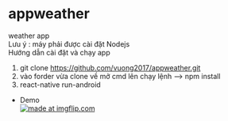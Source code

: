 # appweather
weather app <br/>
Lưu ý : máy phải được cài đặt Nodejs <br/>
Hướng dẫn cài đặt và chạy app
1. git clone https://github.com/vuong2017/appweather.git
2. vào forder vừa clone về mở cmd lên chạy lệnh --> npm install
3. react-native run-android
* Demo <br/>
<a href="https://imgflip.com/gif/2dur5x"><img src="https://i.imgflip.com/2dur5x.gif" title="made at imgflip.com"/></a>
